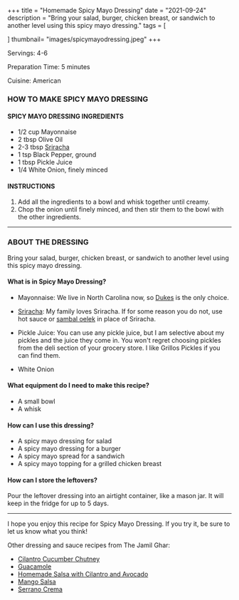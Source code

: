 

+++
title = "Homemade Spicy Mayo Dressing"
date = "2021-09-24"
description = "Bring your salad, burger, chicken breast, or sandwich to another level using this spicy mayo dressing."
tags = [
   
]
thumbnail= "images/spicymayodressing.jpeg"
+++

Servings: 4-6 <!--more-->

Preparation Time: 5 minutes 

Cuisine: American 

### HOW TO MAKE SPICY MAYO DRESSING 

#### SPICY MAYO DRESSING INGREDIENTS 

* 1/2 cup Mayonnaise 
* 2 tbsp Olive Oil 
* 2-3 tbsp [Sriracha](https://amzn.to/3m6bmmm)
* 1 tsp Black Pepper, ground 
* 1 tbsp Pickle Juice 
* 1/4 White Onion, finely minced 
  
#### INSTRUCTIONS

1. Add all the ingredients to a bowl and whisk together until creamy. 
2. Chop the onion until finely minced, and then stir them to the bowl with the other ingredients. 

---- 

### ABOUT THE DRESSING

Bring your salad, burger, chicken breast, or sandwich to another level using this spicy mayo dressing. 

#### What is in Spicy Mayo Dressing? 

* Mayonnaise: We live in North Carolina now, so [Dukes](https://amzn.to/3i8LkxD) is the only choice. 

* [Sriracha](https://amzn.to/3m6bmmm): My family loves Sriracha. If for some reason you do not, use hot sauce or [sambal oelek](https://amzn.to/3zGtgAQ) in place of Sriracha. 

* Pickle Juice: You can use any pickle juice, but I am selective about my pickles and the juice they come in. You won't regret choosing pickles from the deli section of your grocery store. I like Grillos Pickles if you can find them. 

* White Onion

#### What equipment do I need to make this recipe?

* A small bowl 
* A whisk 

#### How can I use this dressing? 

* A spicy mayo dressing for salad
* A spicy mayo dressing for a burger 
* A spicy mayo spread for a sandwich
* A spicy mayo topping for a grilled chicken breast

#### How can I store the leftovers? 
Pour the leftover dressing into an airtight container, like a mason jar. It will keep in the fridge for up to 5 days.

---- 

I hope you enjoy this recipe for Spicy Mayo Dressing. If you try it, be sure to let us know what you think!

Other dressing and sauce recipes from The Jamil Ghar:
* [Cilantro Cucumber Chutney](https://www.jamilghar.com/recipe/cilant)
* [Guacamole](https://www.jamilghar.com/recipe/guacamole/)
* [Homemade Salsa with Cilantro and Avocado](https://www.jamilghar.com/recipe/homemade_chunky_salsa/)
* [Mango Salsa](https://www.jamilghar.com/recipe/mango_salsa/) 
* [Serrano Crema](https://www.jamilghar.com/recipe/serrano_crema/)
